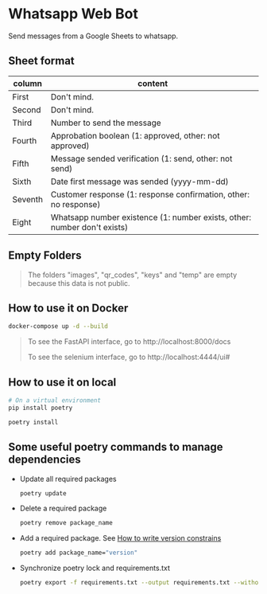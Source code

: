 # Whatsapp Web Bot 

Send messages from a Google Sheets to whatsapp.

## Sheet format

| column  | content                                                                  |
|---------|--------------------------------------------------------------------------|
| First   | Don't mind.                                                              |
| Second  | Don't mind.                                                              |
| Third   | Number to send the message                                               |
| Fourth  | Approbation boolean (1: approved, other: not approved)                   |
| Fifth   | Message sended verification (1: send, other: not send)                   |
| Sixth   | Date first message was sended (yyyy-mm-dd)                               |
| Seventh | Customer response (1: response confirmation, other: no response)         |
| Eight   | Whatsapp number existence (1: number exists, other: number don't exists) |

## Empty Folders

> The folders "images", "qr_codes", "keys" and "temp" are empty because this data is not public.

## How to use it on Docker

~~~bash
docker-compose up -d --build
~~~

> To see the FastAPI interface, go to http://localhost:8000/docs
> 
> To see the selenium interface, go to http://localhost:4444/ui#

## How to use it on local

~~~bash
# On a virtual environment
pip install poetry
~~~

~~~bash
poetry install
~~~

## Some useful poetry commands to manage dependencies

- Update all required packages

    ```bash
    poetry update
    ```
  
- Delete a required package

    ```bash
    poetry remove package_name
    ```

- Add a required package. See [How to write version constrains](https://python-poetry.org/docs/dependency-specification/)

    ```bash
    poetry add package_name="version"
    ```

- Synchronize poetry lock and requirements.txt

    ~~~bash
    poetry export -f requirements.txt --output requirements.txt --without-hashes
    ~~~
